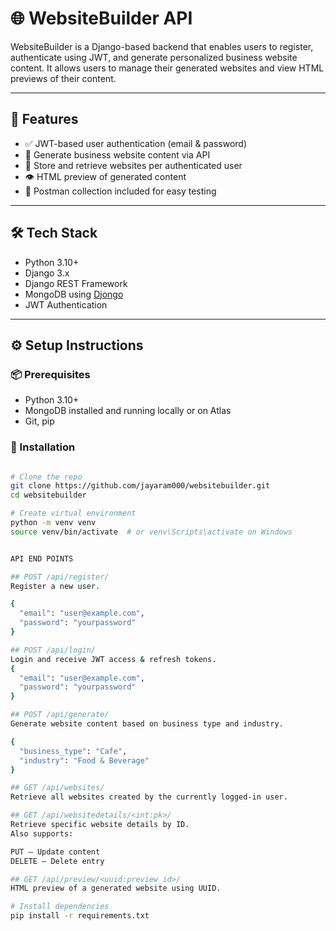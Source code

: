 # 🌐 WebsiteBuilder API

WebsiteBuilder is a Django-based backend that enables users to register, authenticate using JWT, and generate personalized business website content. It allows users to manage their generated websites and view HTML previews of their content.

---

## 🚀 Features

- ✅ JWT-based user authentication (email & password)
- 📝 Generate business website content via API
- 🧾 Store and retrieve websites per authenticated user
- 👁️ HTML preview of generated content
- 🧪 Postman collection included for easy testing

---

## 🛠️ Tech Stack

- Python 3.10+
- Django 3.x
- Django REST Framework
- MongoDB using [Djongo](https://www.djongomapper.com/)
- JWT Authentication

---

## ⚙️ Setup Instructions

### 📦 Prerequisites

- Python 3.10+
- MongoDB installed and running locally or on Atlas
- Git, pip

### 🔧 Installation

```bash

# Clone the repo
git clone https://github.com/jayaram000/websitebuilder.git
cd websitebuilder

# Create virtual environment
python -m venv venv
source venv/bin/activate  # or venv\Scripts\activate on Windows


API END POINTS

## POST /api/register/
Register a new user.

{
  "email": "user@example.com",
  "password": "yourpassword"
}

## POST /api/login/
Login and receive JWT access & refresh tokens.
{
  "email": "user@example.com",
  "password": "yourpassword"
}

## POST /api/generate/
Generate website content based on business type and industry.

{
  "business_type": "Cafe",
  "industry": "Food & Beverage"
}

## GET /api/websites/
Retrieve all websites created by the currently logged-in user.

## GET /api/websitedetails/<int:pk>/
Retrieve specific website details by ID.
Also supports:

PUT – Update content
DELETE – Delete entry

## GET /api/preview/<uuid:preview_id>/
HTML preview of a generated website using UUID.

# Install dependencies
pip install -r requirements.txt
